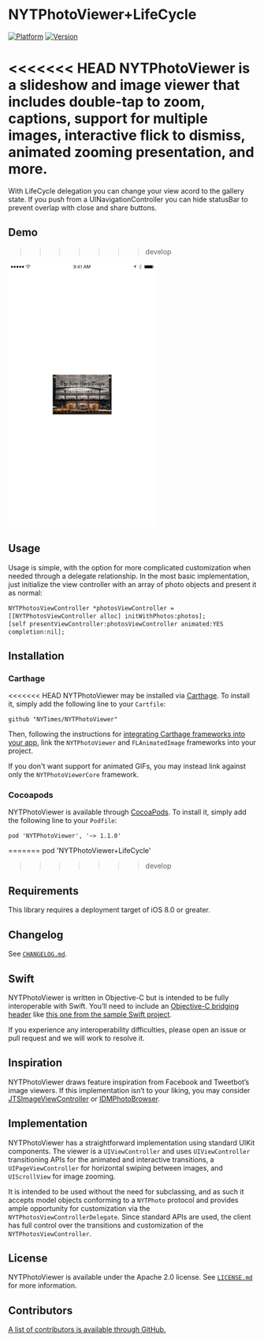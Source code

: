 # NYTPhotoViewer+LifeCycle

[![Platform](http://cocoapod-badges.herokuapp.com/p/NYTPhotoViewer/badge.png)](http://cocoadocs.org/docsets/NYTPhotoViewer)
[![Version](http://cocoapod-badges.herokuapp.com/v/NYTPhotoViewer/badge.png)](http://cocoadocs.org/docsets/NYTPhotoViewer)

<<<<<<< HEAD
NYTPhotoViewer is a slideshow and image viewer that includes double-tap to zoom, captions, support for multiple images, interactive flick to dismiss, animated zooming presentation, and more.
=======
With LifeCycle delegation you can change your view acord to the gallery state. If you push from a UINavigationController you can hide statusBar to prevent overlap with close and share buttons.

## Demo
>>>>>>> develop

![Demo GIF](Images/photo_viewer.gif)

## Usage

Usage is simple, with the option for more complicated customization when needed through a delegate relationship. In the most basic implementation, just initialize the view controller with an array of photo objects and present it as normal:

```objc
NYTPhotosViewController *photosViewController = [[NYTPhotosViewController alloc] initWithPhotos:photos];
[self presentViewController:photosViewController animated:YES completion:nil];
```

## Installation

### Carthage

<<<<<<< HEAD
NYTPhotoViewer may be installed via [Carthage](https://github.com/Carthage/Carthage). To install it, simply add the following line to your `Cartfile`:

```
github "NYTimes/NYTPhotoViewer"
```

Then, following the instructions for [integrating Carthage frameworks into your app](https://github.com/Carthage/Carthage#if-youre-building-for-ios-tvos-or-watchos), link the `NYTPhotoViewer` and `FLAnimatedImage` frameworks into your project.

If you don't want support for animated GIFs, you may instead link against only the `NYTPhotoViewerCore` framework.

### Cocoapods

NYTPhotoViewer is available through [CocoaPods](http://cocoapods.org). To install it, simply add the following line to your `Podfile`:

```
pod 'NYTPhotoViewer', '~> 1.1.0'
```
=======
    pod 'NYTPhotoViewer+LifeCycle'
>>>>>>> develop

## Requirements

This library requires a deployment target of iOS 8.0 or greater.

## Changelog

See [`CHANGELOG.md`](https://github.com/NYTimes/NYTPhotoViewer/blob/develop/CHANGELOG.md).

## Swift

NYTPhotoViewer is written in Objective-C but is intended to be fully interoperable with Swift. You’ll need to include an [Objective-C bridging header](https://developer.apple.com/library/ios/documentation/Swift/Conceptual/BuildingCocoaApps/MixandMatch.html) like [this one from the sample Swift project](Example/NYTPhotoViewer-Swift/NYTPhotoViewer-Swift-Bridging-Header.h).

If you experience any interoperability difficulties, please open an issue or pull request and we will work to resolve it.

## Inspiration

NYTPhotoViewer draws feature inspiration from Facebook and Tweetbot’s image viewers. If this implementation isn’t to your liking, you may consider [JTSImageViewController](https://github.com/jaredsinclair/JTSImageViewController) or [IDMPhotoBrowser](https://github.com/ideaismobile/IDMPhotoBrowser).

## Implementation

NYTPhotoViewer has a straightforward implementation using standard UIKit components. The viewer is a `UIViewController` and uses `UIViewController` transitioning APIs for the animated and interactive transitions, a `UIPageViewController` for horizontal swiping between images, and `UIScrollView` for image zooming.

It is intended to be used without the need for subclassing, and as such it accepts model objects conforming to a `NYTPhoto` protocol and provides ample opportunity for customization via the `NYTPhotosViewControllerDelegate`. Since standard APIs are used, the client has full control over the transitions and customization of the `NYTPhotosViewController`.

## License

NYTPhotoViewer is available under the Apache 2.0 license. See [`LICENSE.md`](https://github.com/NYTimes/NYTPhotoViewer/blob/develop/LICENSE.md) for more information.

## Contributors

[A list of contributors is available through GitHub.](https://github.com/NYTimes/NYTPhotoViewer/graphs/contributors)
